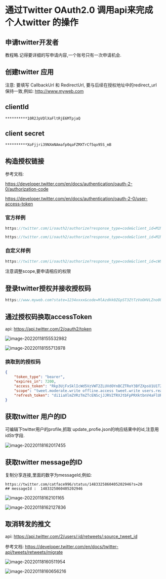 # 通过Twitter OAuth2.0 调用api来完成个人twitter 的操作

## 申请twitter开发者

教程略.记得要详细的写申请内容,一个账号只有一次申请机会.



## 创建twitter 应用

注意: 要填写 CallbackUrl 和 RedirectUrl, 要与后续在授权地址中的redirect_url保持一致,例如: http://www.myweb.com



## clientId

~~~properties
**********10R2JpVDlXaFltRjE6MTpjaQ
~~~

## client secret

~~~properties
**********XoFjjri39NXmNAmafp0qaFZMXTrCf5qo95S_mB
~~~



## 构造授权链接

参考文档: 

https://developer.twitter.com/en/docs/authentication/oauth-2-0/authorization-code

https://developer.twitter.com/en/docs/authentication/oauth-2-0/user-access-token

### 官方样例

~~~java
https://twitter.com/i/oauth2/authorize?response_type=code&client_id=M1M5R3BMVy13QmpScXkzTUt5OE46MTpjaQ&redirect_uri=https://www.example.com&scope=tweet.read%20tweet.write%20offline.access&state=state&code_challenge=challenge&code_challenge_method=plain

https://twitter.com/i/oauth2/authorize?response_type=code&client_id=M1M5R3BMVy13QmpScXkzTUt5OE46MTpjaQ&redirect_uri=https://www.example.com&scope=tweet.read%20tweet.write&state=state&code_challenge=challenge&code_challenge_method=plain

~~~

### 自定义样例

~~~java
https://twitter.com/i/oauth2/authorize?response_type=code&client_id=cW9wdkVlc210R2JpVDlXaFltRjE6MTpjaQ&redirect_uri=https:/www.myweb.com/octopus/anonymous/twitter/receiverCode&scope=tweet.read%20tweet.write%20offline.access%20tweet.moderate.write%20users.read&state=1234xxxx&code_challenge=challenge&code_challenge_method=plain

~~~

注意调整scope,要申请相应的权限



## 登录twitter授权并接收授权码

~~~java
https://www.myweb.com?state=1234xxxx&code=MlAzdkk0ZGpST3ZtTzVoOHVLZno0UzVDb3o4U1R5MFJpTFhjSHYtZ1pIV3pEOjE2NDI0ODM5MjA5OTk6MTowOmFjOjE
~~~



## 通过授权码换取accessToken

api: https://api.twitter.com/2/oauth2/token

![image-20220118155532982](https://tva1.sinaimg.cn/large/008i3skNly1gyhvphk2vwj31ur0u0gox.jpg)

![image-20220118155713978](https://tva1.sinaimg.cn/large/008i3skNly1gyhvr7h1qej31ye0u0tcv.jpg)

### 换取到的授权码

~~~json
{
    "token_type": "bearer",
    "expires_in": 7200,
    "access_token": "Rkp3UjFxSklIcWd5VzVWT2ZLUVdOYnBCZTRoY3BfZXpsU1U1T2lwS0JYel*************",
    "scope": "tweet.moderate.write offline.access tweet.write users.read tweet.read",
    "refresh_token": "di1iaXlmZVRzTmZTcENScjJJRVZfRXJtbFpPRXktbnV4aFlURGJKQ1prVDJZOjE2NDI0ODg2O*****"
}
~~~



## 获取twitter 用户的ID

可编辑下twitter用户的profile,抓取 update_profie.json的响应结果中的id,注意用idStr字段.

![image-20220118162017455](https://tva1.sinaimg.cn/large/008i3skNgy1gyhwf8xsanj31mz0u0k03.jpg)





## 获取twitter message的ID

复制分享连接,里面的数字为messageId,例如:

~~~properties
https://twitter.com/catface996/status/1483325860405202946?s=20
## messageId :  1483325860405202946
~~~

![image-20220118162101165](https://tva1.sinaimg.cn/large/008i3skNgy1gyhwgjp6uuj30zt0u0tc4.jpg)

![image-20220118162127836](https://tva1.sinaimg.cn/large/008i3skNgy1gyhwu4alz4j311j0u078c.jpg)



## 取消转发的推文

api: https://api.twitter.com/2/users/:id/retweets/:source_tweet_id

参考文档: https://developer.twitter.com/en/docs/twitter-api/tweets/retweets/migrate

![image-20220118160511954](https://tva1.sinaimg.cn/large/008i3skNly1gyhvzh4nv2j32660tejv2.jpg)

![image-20220118160656216](https://tva1.sinaimg.cn/large/008i3skNgy1gyhwr6pji7j320x0u0tcb.jpg)

